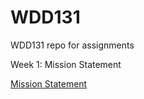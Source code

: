 # WDD131
WDD131 repo for assignments

Week 1: Mission Statement 
<!-- Link to mission folder -->
[Mission Statement](https://shumwaynate.github.io/WDD131/mission)